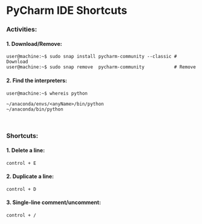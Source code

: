 # PyCharm IDE Shortcuts

### Activities:
#### 1. Download/Remove: 
```console
user@machine:~$ sudo snap install pycharm-community --classic # Download
user@machine:~$ sudo snap remove  pycharm-community           # Remove
```

#### 2. Find the interpreters:
```console
user@machine:~$ whereis python
```

```console
~/anaconda/envs/<anyName>/bin/python 
~/anaconda/bin/python
```

&nbsp;

### Shortcuts:
#### 1. Delete a line: 
```console
control + E
```
#### 2. Duplicate a line: 
```console
control + D
```
#### 3. Single-line comment/uncomment:
```console
control + /
```
